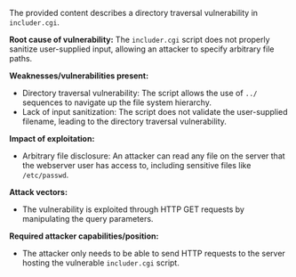 The provided content describes a directory traversal vulnerability in `includer.cgi`.

**Root cause of vulnerability:** The `includer.cgi` script does not properly sanitize user-supplied input, allowing an attacker to specify arbitrary file paths.

**Weaknesses/vulnerabilities present:**
- Directory traversal vulnerability: The script allows the use of `../` sequences to navigate up the file system hierarchy.
- Lack of input sanitization: The script does not validate the user-supplied filename, leading to the directory traversal vulnerability.

**Impact of exploitation:**
- Arbitrary file disclosure: An attacker can read any file on the server that the webserver user has access to, including sensitive files like `/etc/passwd`.

**Attack vectors:**
- The vulnerability is exploited through HTTP GET requests by manipulating the query parameters.

**Required attacker capabilities/position:**
- The attacker only needs to be able to send HTTP requests to the server hosting the vulnerable `includer.cgi` script.